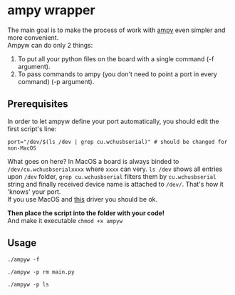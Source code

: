 # ampy wrapper
The main goal is to make the process of work with [ampy](https://github.com/adafruit/ampy) even simpler and more convenient.  
Ampyw can do only 2 things:
1. To put all your python files on the board with a single command (-f argument).
2. To pass commands to ampy (you don't need to point a port in every command) (-p argument).
## Prerequisites
In order to let ampyw define your port automatically, you should edit the first script's line:
```
port="/dev/$(ls /dev | grep cu.wchusbserial)" # should be changed for non-MacOS
```
What goes on here? In MacOS a board is always binded to `/dev/cu.wchusbserialxxxx` where `xxxx` can very. `ls /dev` shows all entries upon `/dev` folder, `grep cu.wchusbserial` filters them by `cu.wchusbserial` string and finally received device name is attached to `/dev/`. That's how it 'knows' your port.  
If you use MacOS and [this](https://github.com/adrianmihalko/ch340g-ch34g-ch34x-mac-os-x-driver) driver you should be ok.  

**Then place the script into the folder with your code!**  
And make it executable `chmod +x ampyw`  
## Usage
```
./ampyw -f
```
```
./ampyw -p rm main.py
```
```
./ampyw -p ls
```
